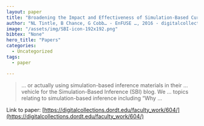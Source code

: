 ```yaml
---
layout: paper
title: "Broadening the Impact and Effectiveness of Simulation-Based Curricula for Introductory Statistics"
author: "NL Tintle, B Chance, G Cobb… - EnFUSE …, 2016 - digitalcollections.dordt.edu"
image: "/assets/img/SBI-icon-192x192.png"
bibtex: "None"
hero_title: "Papers"
categories:
  - Uncategorized
tags:
  - paper

---
```

>… or actually using simulation-based inference materials in their … vehicle for the Simulation-Based Inference (SBI) blog. We … topics relating to simulation-based inference including “Why …

Link to paper: [https://digitalcollections.dordt.edu/faculty_work/604/](https://digitalcollections.dordt.edu/faculty_work/604/)


